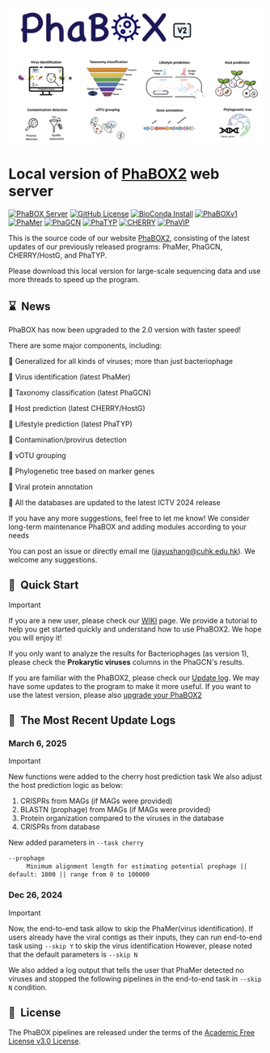 <img src='imgs/logo.jpg'>


# Local version of [PhaBOX2](https://phage.ee.cityu.edu.hk) web server

[![PhaBOX Server](https://img.shields.io/badge/PhaBOX-Webserver-brightgreen)](http://phage.ee.cityu.edu.hk/)
[![GitHub License](https://img.shields.io/github/license/KennthShang/PhaBOX)](https://github.com/KennthShang/PhaBOX/blob/main/LICENSE.md)
[![BioConda Install](https://img.shields.io/conda/dn/bioconda/phabox.svg?style=flag&label=BioConda%20install)](https://anaconda.org/bioconda/phabox) 
[![PhaBOXv1](https://img.shields.io/static/v1.svg?label=PhaBOX_v1&message=bioadv/vbad101&color=blue)](https://doi.org/10.1093/bioadv/vbad101)
[![PhaMer](https://img.shields.io/static/v1.svg?label=PhaMer&message=bib/bbac258&color=blue)](https://doi.org/10.1093/bib/bbac258)
[![PhaGCN](https://img.shields.io/static/v1.svg?label=PhaGCN&message=bioinformatics/btab293&color=blue)](https://doi.org/10.1093/bioinformatics/btab293)
[![PhaTYP](https://img.shields.io/static/v1.svg?label=PhaTYP&message=bib/bbac487&color=blue)](https://doi.org/10.1093/bib/bbac487)
[![CHERRY](https://img.shields.io/static/v1.svg?label=CHERRY&message=bib/bbac182&color=blue)](https://doi.org/10.1093/bib/bbac182)
[![PhaVIP](https://img.shields.io/static/v1.svg?label=CHERRY&message=bioinformatics/btad229&color=blue)](https://doi.org/10.1093/bioinformatics/btad229)

This is the source code of our website [PhaBOX2](https://phage.ee.cityu.edu.hk), consisting of the latest updates of our previously released programs: PhaMer, PhaGCN, CHERRY/HostG, and PhaTYP.

Please download this local version for large-scale sequencing data and use more threads to speed up the program.

<a name="news"></a>
## ⌛️&nbsp; News

PhaBOX has now been upgraded to the 2.0 version with faster speed!

There are some major components, including:

  🎉 Generalized for all kinds of viruses; more than just bacteriophage

  🎉 Virus identification (latest PhaMer)

  🎉 Taxonomy classification (latest PhaGCN)

  🎉 Host prediction (latest CHERRY/HostG)

  🎉 Lifestyle prediction (latest PhaTYP)

  🎉 Contamination/provirus detection

  🎉 vOTU grouping

  🎉 Phylogenetic tree based on marker genes

  🎉 Viral protein annotation

  🎉 All the databases are updated to the latest ICTV 2024 release

If you have any more suggestions, feel free to let me know! We consider long-term maintenance PhaBOX and adding modules according to your needs


You can post an issue or directly email me (jiayushang@cuhk.edu.hk). We welcome any suggestions.

<a name="quick"></a>
## 🚀&nbsp; Quick Start
> [!IMPORTANT]
> If you are a new user, please check our [WIKI](https://github.com/KennthShang/PhaBOX/wiki) page. We provide a tutorial to help you get started quickly and understand how to use PhaBOX2. We hope you will enjoy it!
>
> If you only want to analyze the results for Bacteriophages (as version 1), please check the **Prokarytic viruses** columns in the PhaGCN's results.


If you are familiar with the PhaBOX2, please check our [Update log](https://github.com/KennthShang/PhaBOX/wiki/Update-logs). We may have some updates to the program to make it more useful. If you want to use the latest version, please also [upgrade your PhaBOX2](https://github.com/KennthShang/PhaBOX/wiki#upgrading-phabox)


## 🚀&nbsp; The Most Recent Update Logs

### March 6, 2025

> [!IMPORTANT]
> New functions were added to the cherry host prediction task
> We also adjust the host prediction logic as below:
> 1. CRISPRs from MAGs (if MAGs were provided)
> 2. BLASTN (prophage) from MAGs (if MAGs were provided)
> 3. Protein organization compared to the viruses in the database
> 4. CRISPRs from database


New added parameters in `--task cherry`
```
--prophage
     Minimum alignment length for estimating potential prophage || default: 1000 || range from 0 to 100000
```


### Dec 26, 2024

> [!IMPORTANT]
>  Now, the end-to-end task allow to skip the PhaMer(virus identification). 
>  If users already have the viral contigs as their inputs, they can run end-to-end task using `--skip Y` to skip the virus identification
>  However, please noted that the default parameters is `--skip N`

We also added a log output that tells the user that PhaMer detected no viruses and stopped the following pipelines in the end-to-end task in  `--skip N` condition.

<a name="license"></a>

## 📘&nbsp; License
The PhaBOX pipelines are released under the terms of the [Academic Free License v3.0 License](https://choosealicense.com/licenses/afl-3.0/).

